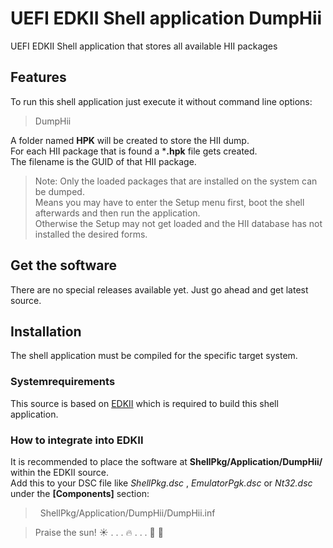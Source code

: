 
  # UEFI EDKII Shell application **DumpHii**

UEFI EDKII Shell application that stores all available HII packages

## Features
To run this shell application just execute it without command line options:
> DumpHii

A folder named **HPK** will be created to store the HII dump.  
For each HII package that is found a ***.hpk** file gets created.  
The filename is the GUID of that HII package.  
> Note: Only the loaded packages that are installed on the system can be dumped.  
> Means you may have to enter the Setup menu first, boot the shell afterwards and then run the application.  
> Otherwise the Setup may not get loaded and the HII database has not installed the desired forms.

## Get the software
There are no special releases available yet. Just go ahead and get latest source.

## Installation
The shell application must be compiled for the specific target system.

### Systemrequirements
This source is based on [EDKII](https://github.com/tianocore/edk2) which is required to build this shell application.

### How to integrate into EDKII
It is recommended to place the software at **ShellPkg/Application/DumpHii/** within the EDKII source.  
Add this to your DSC file like _ShellPkg.dsc_ , _EmulatorPgk.dsc_ or _Nt32.dsc_ under the **[Components]** section:
>&nbsp;&nbsp;ShellPkg/Application/DumpHii/DumpHii.inf
  
  
  
> Praise the sun!  :sunny: . . . :fire: . . .  :running: :dash: 
